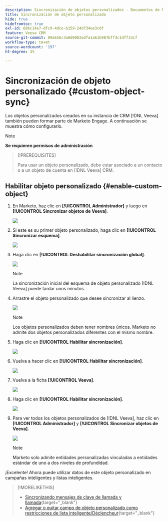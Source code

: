 ```yaml
---
description: Sincronización de objetos personalizados - Documentos de Marketo - Documentación del producto
title: Sincronización de objeto personalizado
hide: true
hidefromtoc: true
exl-id: 68bc14e7-dfc9-4dce-b159-24d734ee3c6f
feature: Veeva CRM
source-git-commit: 09a656c3a0d0002edfa1a61b987bff4c1dff33cf
workflow-type: tm+mt
source-wordcount: '197'
ht-degree: 3%

---
```


# Sincronización de objeto personalizado {#custom-object-sync}

Los objetos personalizados creados en su instancia de CRM [!DNL Veeva] también pueden formar parte de Marketo Engage. A continuación se muestra cómo configurarlo.

>[!NOTE]
>
>**Se requieren permisos de administración**

>[!PREREQUISITES]
>
>Para usar un objeto personalizado, debe estar asociado a un contacto o a un objeto de cuenta en [!DNL Veeva] CRM.

## Habilitar objeto personalizado {#enable-custom-object}

1. En Marketo, haz clic en **[!UICONTROL Administrador]** y luego en **[!UICONTROL Sincronizar objetos de Veeva]**.

   ![](assets/custom-object-sync-1.png)

1. Si este es su primer objeto personalizado, haga clic en **[!UICONTROL Sincronizar esquema]**.

   ![](assets/custom-object-sync-2.png)

1. Haga clic en **[!UICONTROL Deshabilitar sincronización global]**.

   ![](assets/custom-object-sync-3.png)

   >[!NOTE]
   >
   >La sincronización inicial del esquema de objeto personalizado [!DNL Veeva] puede tardar unos minutos.

1. Arrastre el objeto personalizado que desee sincronizar al lienzo.

   ![](assets/custom-object-sync-4.png)

   >[!NOTE]
   >
   >Los objetos personalizados deben tener nombres únicos. Marketo no admite dos objetos personalizados diferentes con el mismo nombre.

1. Haga clic en **[!UICONTROL Habilitar sincronización]**.

   ![](assets/custom-object-sync-5.png)

1. Vuelva a hacer clic en **[!UICONTROL Habilitar sincronización]**.

   ![](assets/custom-object-sync-6.png)

1. Vuelva a la ficha **[!UICONTROL Veeva]**.

   ![](assets/custom-object-sync-7.png)

1. Haga clic en **[!UICONTROL Habilitar sincronización]**.

   ![](assets/custom-object-sync-8.png)

1. Para ver todos los objetos personalizados de [!DNL Veeva], haz clic en **[!UICONTROL Administrador]** y **[!UICONTROL Sincronizar objetos de Veeva]**.

   ![](assets/custom-object-sync-9.png)

   >[!NOTE]
   >
   >Marketo solo admite entidades personalizadas vinculadas a entidades estándar de uno a dos niveles de profundidad.

¡Excelente! Ahora puede utilizar datos de este objeto personalizado en campañas inteligentes y listas inteligentes.

>[!MORELIKETHIS]
>
>* [Sincronizando mensajes de clave de llamada y llamada](/help/marketo/product-docs/crm-sync/veeva-crm-sync/sync-details/syncing-call-and-call-key-messages.md){target="_blank"}
>* [Agregar o quitar campo de objeto personalizado como restricciones de lista inteligente/Déclencheur](/help/marketo/product-docs/crm-sync/veeva-crm-sync/sync-details/add-remove-custom-object-field-as-smart-list-trigger-constraints.md){target="_blank"}
